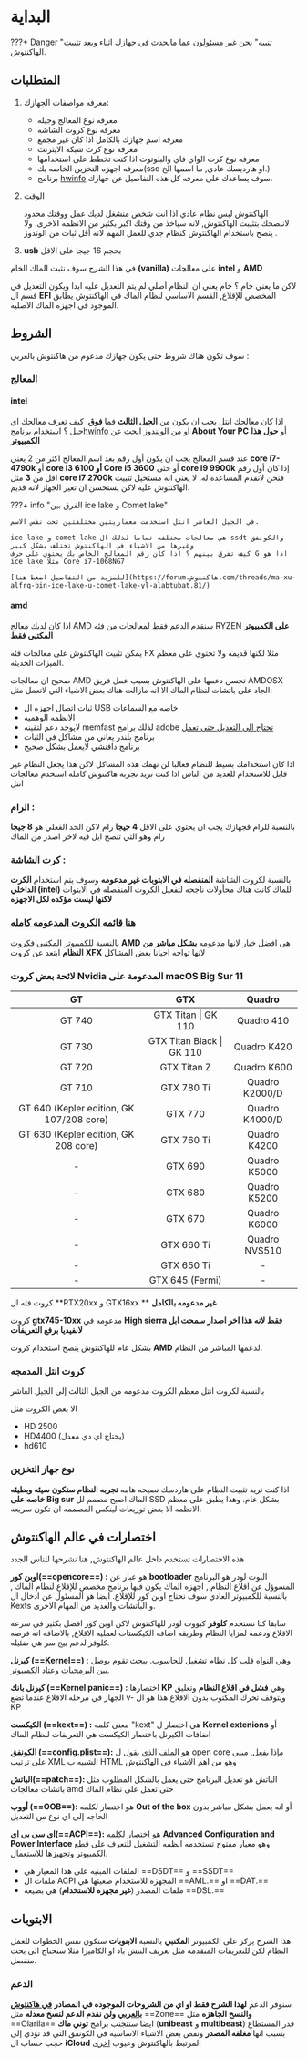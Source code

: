 # البداية

???+ Danger "تنبيه"
    نحن غير مسئولون عما مايحدث في جهازك اثناء وبعد تثبيت الهاكنتوش.

## المتطلبات

1. معرفه مواصفات الجهازك:
	- معرفه نوع المعالج وجيله
	- معرفه نوع كروت الشاشه
	- معرفه اسم جهازك بالكامل اذا كان غير مجمع
	- معرفه نوع كرت شبكه الايثرنت
	- معرفه نوع كرت الواي فاي والبلوتوث اذا كنت تخطط على استخدامها
	- معرفه اجهزه التخزين الخاصه بك(ssd او هارديسك عادي, ما اسمها الخ.)
    * برنامج [hwinfo](https://www.hwinfo.com/) سوف يساعدك على معرفه كل هذه التفاصيل عن جهازك.

2. الوقت

	الهاكنتوش ليس نظام عادي
	اذا انت شخص منشغل لديك عمل ووقتك محدود لاننصحك بتثيبت الهاكنتوش,
	لانه سياخذ من وقتك اكبر بكثير من الانظمه الاخرى.
	 ولا ينصح باستخدام الهاكنتوش كنظام جدي للعمل المهم لانه أقل ثبات من الوندوز .


3. **usb** بحجم 16 جيجا على الاقل



في هذا الشرح سوف نثبت الماك الخام **\(vanilla\)** على معالجات **intel** و **AMD**

 لاكن ما يعني خام ؟ خام يعني ان النظام أصلي لم يتم التعديل عليه ابدا ويكون التعديل في قسم ال **EFI** المخصص للإقلاع, القسم الاساسي لنظام الماك في الهاكنتوش يطابق الموجود في اجهزه الماك الاصليه.

## الشروط

سوف تكون هناك شروط حتى يكون جهازك مدعوم من هاكنتوش بالعربي :

### المعالج

#### intel

اذا كان معالجك انتل يجب ان يكون من **الجيل الثالث** فما **فوق**. كيف تعرف معالجك اي جيل ؟ استخدام برنامج[hwinfo](https://www.hwinfo.com/) او من الويندوز ابحث عن **About Your PC** أو **حول هذا الكمبيوتر**

عند قسم المعالج يجب ان يكون أول رقم بعد اسم المعالج اكثر من 2 يعني **core i7-4790k** أو **core i3 6100 أو Core i5 3600** أو حتى **core i9 9900k** إذا كان أول رقم اقل من **3** مثل **core i7 2700k** فنحن لانقدم المساعدة له. لا يعني انه مستحيل تثبيت الهاكنتوش عليه لاكن يستحسن ان تغير الجهاز لانه قديم.


???+ info "الفرق بين ice lake و Comet lake"

	في الجيل العاشر انتل استخدمت معماريتين مختلفتين تحت نفس الاسم.

	ice lake و comet lake هي معالجات مختلفه تماما لذلك ال ssdt والكونفق وغيرها من الاشياء في الهاكنتوش تختلف بشكل كبير 
	كيف تفرق بينهم ؟ اذا كان رقم المعالج الخاص بك يحتوي على حرف G اذا هو ice lake مثلا Core i7-1068NG7

	[للمزيد من التفاصيل اضغط هنا](https://forum.هاكنتوش.com/threads/ma-xu-alfrq-bin-ice-lake-u-comet-lake-yl-alabtubat.81/)
#### amd

اذا كان لديك معالج AMD سنقدم الدعم فقط لمعالجات من فئه RYZEN **على الكمبيوتر المكتبي فقط**

يمكن تثبيت الهاكنتوش على معالجات فئه FX مثلا لكنها قديمه ولا تحتوي على معظم الميزات الحديثه.

صحيح ان معالجات AMD تحسن دعمها على الهاكنتوش بسبب عمل فريق AMDOSX الجاد على باتشات لنظام الماك الا انه مازالت هناك بعض الاشياء التي لاتعمل مثل:

- ثبات اتصال اجهزه ال USB خاصه مع السماعات
- الانظمه الوهميه
- لايوجد دعم لتقينه memfast لذلك برامج adobe [تحتاج الى التعديل حتى تعمل](https://forum.هاكنتوش.com/threads/mshkl-bramg-adobe-my-nzam-alxakntush.23/)
- برنامج بلندر يعاني من مشاكل في الثبات
- برنامج دافنشي لايعمل بشكل صحيح

اذا كان استخدامك بسيط للنظام فغالبا لن تهمك هذه المشاكل لاكن هذا يجعل النظام غير قابل للاستخدام للعديد من الناس
اذا كنت تريد تجربه هاكنتوش كامله استخدم معالجات انتل

### الرام :

بالنسبة للرام فجهازك يجب ان يحتوي على الاقل **4 جيجا** رام لاكن الحد الفعلي هو **8 جيجا** رام وهو التي تنصح ابل فيه لاخر اصدر من الماك

### كرت الشاشة :

بالنسبة لكروت الشاشة **المنفصله في الابتوبات غير مدعومه** وسوف يتم استخدام **الكرت الداخلي \(intel\)** للماك
كانت هناك محأولات ناجحه لتفعيل الكروت المنفصله في الابتوات **لاكنها ليست مؤكده لكل الاجهزه**

### [**هنا قائمه الكروت المدعومه كامله**](https://forum.هاكنتوش.com/threads/qa-mx-alkrut-almdyumx-fi-katlina.2/)

بالنسبة للكمبيوتر المكتبي فكروت **AMD** هي افضل خيار لانها مدعومه **بشكل مباشر من النظام** ابتعد عن كروت **XFX** لانها تواجه احيانا بعض المشاكل

### لائحة بعض كروت Nvidia المدعومة على macOS Big Sur 11

| **GT** | **GTX** | **Quadro** |
| :---: | :---: | :---: |
| GT 740 | GTX Titan \| GK 110 | Quadro 410 |
| GT 730 | GTX Titan Black \| GK 110 | Quadro K420 |
| GT 720 | GTX Titan Z | Quadro K600 |
| GT 710 | GTX 780 Ti | Quadro K2000/D |
| GT 640 (Kepler edition, GK 107/208 core) | GTX 770 | Quadro K4000/D |
| GT 630 (Kepler edition, GK 208 core) | GTX 760 Ti | Quadro K4200 |
| - | GTX 690 | Quadro K5000 |
| - | GTX 680 | Quadro K5200 |
| - | GTX 670 | Quadro K6000 |
| - | GTX 660 Ti | Quadro NVS510 |
| - | GTX 650 Ti | - |
| - | GTX 645 (Fermi) | - |

كروت فئه ال **RTX20xx و GTX16xx ** **غير مدعومه بالكامل**

كروت **gtx745-10xx** مدعومه في **High sierra فقط لانه هذا اخر اصدار سمحت ابل لانفيديا برفع التعريفات**

بشكل عام للهاكنتوش ينصح استخدام كروت **AMD** لدعمها المباشر من النظام.

### كروت انتل المدمجه

بالنسبة لكروت انتل معظم الكروت مدعومه من الجيل الثالث إلى الجيل العاشر 

الا بعض الكروت مثل

* HD 2500
* HD4400 (يحتاج اي دي معدل)
* hd610

### نوع جهاز التخزين

اذا كنت تريد تثبيت النظام على هاردسك نصيحه هامه **تجربه النظام ستكون سيئه وبطيئه خاصه على Big sur** الماك اصبح مصمم لل SSD بشكل عام. وهذا يطبق على معظم الانظمه الا بعض توزيعات لينكس المصممه ان تكون سريعه.

## اختصارات في عالم الهاكنتوش

هذه الاختصارات تستخدم داخل عالم الهاكنتوش, هنا نشرحها للناس الجدد

**اوبن كور(==opencore==) :** هو عبار عن **bootloader** البوت لودر هو البرنامج المسوؤل عن اقلاع النظام , اجهزه الماك يكون فيها برنامج مخصص للإقلاع لنظام الماك , بالنسبة للكمبيوتر العادي سوف نحتاج اوبن كور للإقلاع. ايضا هو المسئول عن ادخال ال Kexts و الباتشات والعديد من المهام الاخرى.

سابقا كنا نستخدم **كلوفر** كبووت لودر للهاكنتوش لاكن اوبن كور افضل بكثير في سرعه الاقلاع ودعمه لمزايا النظام وطريقه اضافه الكيكستات لعمليه الاقلاع, بالاضافه انه فرصه كلوفر لدعم بيج سر هي ضئيله.

**كيرنل  (==Kernel==)** : وهي النواه قلب كل نظام تشغيل للحاسوب. بيحث تقوم بوصل بين البرمجيات وعتاد الكمبيوتر.

**كيرنل بانك (==Kernel panic==) :** اختصارها **KP** وهي **فشل في اقلاع النظام** وتعليق الجهاز في مرحله الاقلاع عندما تضع v- ويتوقف تحرك المكتوب بدون الاقلاع هذا هو ال KP

**الكيكست (==kext==) :** معنى كلمه "kext" هي اختصار ل **Kernel extenions** أو اضافات الكيرنل باختصار الكيكست هي التعريفات لنظام الماك

**الكونفق (==config.plist==):** هو الملف الذي يقول ل open core مإذا يفعل, مبني على ترتيب XML الشبيه ب HTML وهو من اهم الاشياء في الهاكنتوش

**الباتش(==patch==):** الباتش هو تعديل البرنامج حتى يعمل بالشكل المطلوب مثل باتشات معالجات amd حتى تعمل على نظام الماك

**أووب (==OOB==):** هو اختصار لكلمه **Out of the box** أو انه يعمل بشكل مباشر بدون الحاجه إلى اي نوع من التعديل

**اي سي بي اي(==ACPI==):** هو اختصار لكلمه **Advanced Configuration and Power Interface** وهو معيار مفتوح تستخدمه انظمه التشغيل للتعرف على قطع الكمبيوتر وتجهيزها للاستعمال.

- الملفات المبنيه على هذا المعيار هي ==DSDT== و ==SSDT==
- ملفات ال ACPI المجهزه للاستخدام صغيتها هي ==AML.== او ==DAT.==
- ملفات المصدر (**غير مجهزه للاستخدام**) هي بصيغه ==DSL.==

## الابتوبات

هذا الشرح يركز على الكمبيوتر **المكتبي** بالنسبة **الابتوبات** ستكون نفس الخطوات للعمل النظام لكن للتعريفات المتقدمه مثل تعريف التتش باد او الكاميرا مثلا ستحتاج الى بحث منفصل.

### الدعم

سنوفر الدعم **لهذا الشرح فقط او اي من الشروحات الموجوده في المصادر** [**في هاكنتوش بالعربي**](https://هاكنتوش.com) **ولن نقدم الدعم لنسخ معدله** مثل ==Zone== **والنسخ الجاهزه** مثل ==Olarila== ايضا سنتجنب برامج **توني ماك** (**unibeast** و **multibeast**) قدر المستطاع بسبب انها **مغلقه المصدر** ونقص بعض الاشياء الاساسيه في الكونفق التي قد تؤدي إلى حجب حساب ال **iCloud** المرتبط بالهاكنتوش وعيوب [اخرى](https://github.com/khronokernel/Tonymcx86-stance)
